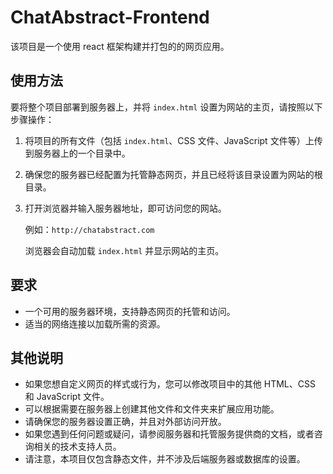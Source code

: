 # ChatAbstract-Frontend

该项目是一个使用 react 框架构建并打包的的网页应用。

## 使用方法

要将整个项目部署到服务器上，并将 `index.html` 设置为网站的主页，请按照以下步骤操作：

1. 将项目的所有文件（包括 `index.html`、CSS 文件、JavaScript 文件等）上传到服务器上的一个目录中。

2. 确保您的服务器已经配置为托管静态网页，并且已经将该目录设置为网站的根目录。

3. 打开浏览器并输入服务器地址，即可访问您的网站。

   例如：`http://chatabstract.com`

   浏览器会自动加载 `index.html` 并显示网站的主页。

## 要求

- 一个可用的服务器环境，支持静态网页的托管和访问。
- 适当的网络连接以加载所需的资源。

## 其他说明

- 如果您想自定义网页的样式或行为，您可以修改项目中的其他 HTML、CSS 和 JavaScript 文件。
- 可以根据需要在服务器上创建其他文件和文件夹来扩展应用功能。
- 请确保您的服务器设置正确，并且对外部访问开放。
- 如果您遇到任何问题或疑问，请参阅服务器和托管服务提供商的文档，或者咨询相关的技术支持人员。
- 请注意，本项目仅包含静态文件，并不涉及后端服务器或数据库的设置。
